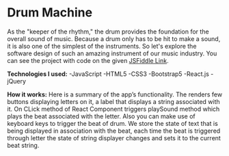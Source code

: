 # Drum Machine

As the "keeper of the rhythm," the drum provides the foundation for the overall sound of music. Because a drum only has to be hit to make a sound, it is also one of the 
simplest of the instruments. So let's explore the software design of such an amazing instrument of our music industry. You can see the project with code on the given [JSFiddle Link](https://jsfiddle.net/nazmeen/gc5upy07/195/).

**Technologies I used:** 
-JavaScript 
-HTML5 
-CSS3 
-Bootstrap5 
-React.js
-jQuery

**How it works:** 
Here is a summary of the app’s functionality. The renders few buttons displaying letters on it, a label that displays a string associated with it. On CLick method of 
React Component triggers playSound method which plays the beat associated with the letter. Also you can make use of keyboard keys to trigger the beat of drum. We store 
the state of text that is being displayed in association with the beat, each time the beat is triggered through letter the state of string displayer changes and sets it 
to the current beat string.
